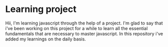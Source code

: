 <h1>Learning project</h1>


Hii, I'm learning javascript through the help of a project. I'm glad to say that i've been working on this project for a while to learn all the essential fundamentals that are necessary to master javascript.
In this repository i've added my learnings on the daily basis.
